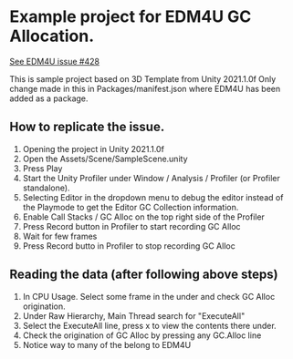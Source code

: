 # Example project for EDM4U GC Allocation.

[See EDM4U issue #428](https://github.com/googlesamples/unity-jar-resolver/issues/428)

This is sample project based on 3D Template from Unity 2021.1.0f
Only change made in this in Packages/manifest.json where EDM4U has been added as a package.

## How to replicate the issue.

1. Opening the project in Unity 2021.1.0f
2. Open the Assets/Scene/SampleScene.unity
3. Press Play
4. Start the Unity Profiler under Window / Analysis / Profiler (or Profiler standalone).
5. Selecting Editor in the dropdown menu to debug the editor instead of the Playmode to get the Editor GC Collection information.
6. Enable Call Stacks / GC Alloc on the top right side of the Profiler
7. Press Record button in Profiler to start recording GC Alloc
8. Wait for few frames
9. Press Record butto in Profiler to stop recording GC Alloc

## Reading the data (after following above steps)
1. In CPU Usage. Select some frame in the under and check GC Alloc origination.
2. Under Raw Hierarchy, Main Thread search for "ExecuteAll"
3. Select the ExecuteAll line, press x to view the contents there under.
4. Check the origination of GC Alloc by pressing any GC.Alloc line
5. Notice way to many of the belong to EDM4U
